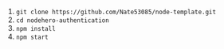 1. `git clone https://github.com/Nate53085/node-template.git`
2. `cd nodehero-authentication`
3. `npm install`
4. `npm start`